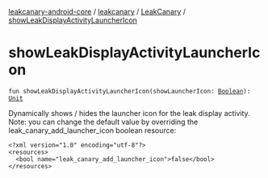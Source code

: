 [leakcanary-android-core](../../index.md) / [leakcanary](../index.md) / [LeakCanary](index.md) / [showLeakDisplayActivityLauncherIcon](./show-leak-display-activity-launcher-icon.md)

# showLeakDisplayActivityLauncherIcon

`fun showLeakDisplayActivityLauncherIcon(showLauncherIcon: `[`Boolean`](https://kotlinlang.org/api/latest/jvm/stdlib/kotlin/-boolean/index.html)`): `[`Unit`](https://kotlinlang.org/api/latest/jvm/stdlib/kotlin/-unit/index.html)

Dynamically shows / hides the launcher icon for the leak display activity.
Note: you can change the default value by overriding the leak_canary_add_launcher_icon
boolean resource:

```
<?xml version="1.0" encoding="utf-8"?>
<resources>
  <bool name="leak_canary_add_launcher_icon">false</bool>
</resources>
```

